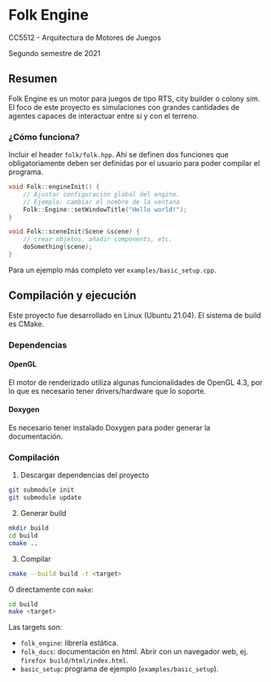 # Folk Engine
CC5512 - Arquitectura de Motores de Juegos

Segundo semestre de 2021

## Resumen

Folk Engine es un motor para juegos de tipo RTS, city builder o colony sim. El foco de este proyecto es simulaciones con grandes cantidades de agentes capaces de interactuar entre sí y con el terreno.

### ¿Cómo funciona?

Incluir el header `folk/folk.hpp`. Ahí se definen dos funciones que 
obligatoriamente deben ser definidas por el usuario para poder compilar el
programa.

```cpp
void Folk::engineInit() {
    // Ajustar configuración global del engine.
    // Ejemplo: cambiar el nombre de la ventana
    Folk::Engine::setWindowTitle("Hello world!");
}

void Folk::sceneInit(Scene &scene) {
    // crear objetos, añadir components, etc.
    doSomething(scene);
}
```

Para un ejemplo más completo ver `examples/basic_setup.cpp`.

## Compilación y ejecución

Este proyecto fue desarrollado en Linux (Ubuntu 21.04). El sistema de build es CMake.

### Dependencias

#### OpenGL
El motor de renderizado utiliza algunas funcionalidades de OpenGL 4.3, por lo que es necesario tener drivers/hardware que lo soporte.

#### Doxygen
Es necesario tener instalado Doxygen para poder generar la documentación.

### Compilación

1. Descargar dependencias del proyecto 
```sh
git submodule init
git submodule update
```

2. Generar build
```sh
mkdir build
cd build
cmake ..
```

3. Compilar
```sh
cmake --build build -t <target>
```
O directamente con `make`:
```sh
cd build
make <target>
```
Las targets son:
- `folk_engine`: librería estática.
- `folk_docs`: documentación en html. Abrir con un navegador web, ej. `firefox build/html/index.html`.
- `basic_setup`: programa de ejemplo (`examples/basic_setup`).